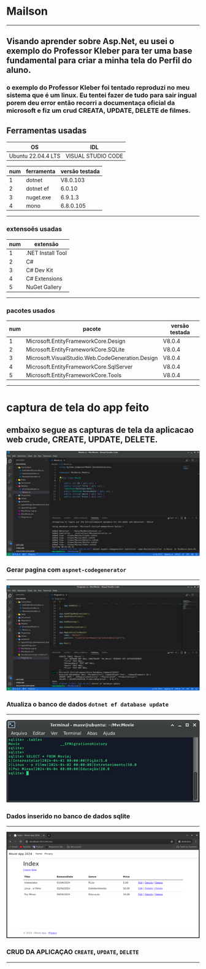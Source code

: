 # Mailson 
---
Visando aprender sobre Asp.Net, eu usei o  exemplo do Professor Kleber para ter uma base fundamental para criar a minha tela do Perfil do aluno. 
---

### o exemplo do Professor Kleber foi tentado reproduzi no meu sistema que é um linux.  Eu tentei fazer de tudo para sair ingual porem deu error então recorri a documentaça oficial da microsoft e fiz um crud CREATA, UPDATE, DELETE de filmes.

## Ferramentas usadas
| OS  | IDL |
| --- | --- |
| Ubuntu 22.04.4 LTS | VISUAL STUDIO CODE |

| num | ferramenta|versão testada|
| --- |    ---    |---      |
| 1   | dotnet    |V8.0.103|
| 2   | dotnet ef |6.0.10   |
| 3   | nuget.exe |6.9.1.3  |
| 4   | mono      |6.8.0.105|

---



### extensoẽs usadas

| num  | extensão |
| --- | --- |
| 1 | .NET Install Tool |
| 2 | C# |
| 3 | C# Dev Kit |
| 4 | C# Extensions |
| 5 | NuGet Gallery |
---

### pacotes usados
| num | pacote                                         |versão testada|
| ---|              ---                                |--- |
| 1  |Microsoft.EntityFrameworkCore.Design             |V8.0.4|
| 2  |Microsoft.EntityFrameworkCore.SQLite             |V8.0.4|
| 3  |Microsoft.VisualStudio.Web.CodeGeneration.Design |V8.0.4|
| 4  |Microsoft.EntityFrameworkCore.SqlServer          |V8.0.4| 
| 5  |Microsoft.EntityFrameworkCore.Tools             |V8.0.4| 
    
---



 
 # captura de tela do app feito
 ## embaixo segue as capturas de tela da aplicacao web crude, CREATE, UPDATE, DELETE.


<img alt="pagina migration" src="_img/gerar_paginas.png">

### Gerar pagina com `aspnet-codegenerator`
---


<img alt="pagina migration" src="_img/dtabase_update.png">

### Atualiza o banco de dados `dotnet ef database update`

---



<img alt="pagina migration" src="_img/dados_inseridos_no_sqlite.png">

### Dados inserido no banco de dados sqlite
---


<img alt="pagina migration" src="_img/crud.png">

### CRUD DA APLICAÇAO `CREATE`, `UPDATE`, `DELETE`
---


